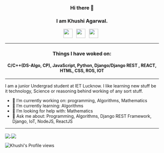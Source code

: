 ### <p align='center'>Hi there 👋</p>
### <p align='center'>I am Khushi Agarwal.</p>

<p align='center'>  
<a href="https://www.linkedin.com/in/khushiagarwal/" target="_blank"><img height="30" src="https://raw.githubusercontent.com/peterthehan/peterthehan/master/assets/linkedin.svg?raw=true"></a>&nbsp;&nbsp;
<a href="https://www.instagram.com/khushiagarwal846/" target="_blank"><img height="30" src="https://media.giphy.com/media/SwyH7oWi2vhkOjCwiJ/giphy.gif?raw=true"></a>&nbsp;&nbsp;
<a href="https://www.facebook.com/profile.php?id=100055184105814" target="_blank"><img height="30" src="https://raw.githubusercontent.com/peterthehan/peterthehan/master/assets/facebook.svg?raw=true"></a>&nbsp;&nbsp;
</p>

------------------------------------------------------------------------------------------------------------------------------------------------------------------

### <p align='center'> Things I have woked on: </p>
#### <p align='center'> C/C++(DS-Algo, CP), JavaScript, Python, Django/Django REST , REACT, HTML, CSS, ROS, IOT </p>


------------------------------------------------------------------------------------------------------------------------------------------------------------------

<p>
  I am a junior Undergrad student at IET Lucknow. I like learning new stuff be it technology, Science or reasoning behind working of any sort stuff. 
</p>

- 🔭 I’m currently working on: programming, Algorithms, Mathematics
- 🌱 I’m currently learning: Algorithms
- 🤔 I’m looking for help with: Mathematics
- 💬 Ask me about: Programming, Algorithms, Django REST Framework, Django, IoT, NodeJS, ReactJS

------------------------------------------------------------------------------------------------------------------------------------------------------------------

<a href="https://github.com/hi-18-K/github-readme-stats">
  <img align="center" src="https://github-readme-stats.vercel.app/api?username=hi-18-K&count_private=true" />
</a>
<a href="https://github.com/hi-18-K/convoychat">
  <img align="center" src="https://github-readme-stats.vercel.app/api/pin/?username=hi-18-K&repo=convoychat" />
</a>


<p align='center'>
 
![Khushi's Profile views](https://komarev.com/ghpvc/?username=hi-18-K)

</div>
